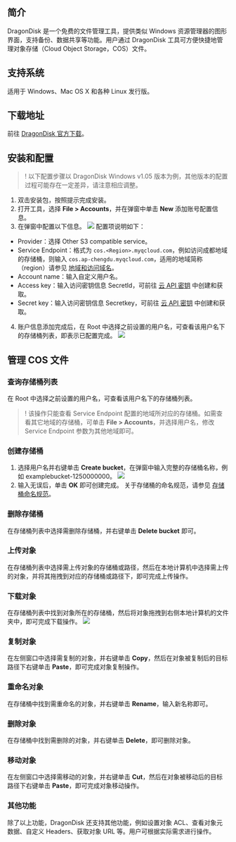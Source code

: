 ## 简介

DragonDisk 是一个免费的文件管理工具，提供类似 Windows 资源管理器的图形界面，支持备份、数据共享等功能。用户通过 DragonDisk 工具可方便快捷地管理对象存储（Cloud Object Storage，COS）文件。

## 支持系统

适用于 Windows、Mac OS X 和各种 Linux 发行版。

## 下载地址

前往 [DragonDisk 官方下载](http://download.dragondisk.com/download-s3-compatible-cloud-client.html)。


## 安装和配置

>! 以下配置步骤以 DragonDisk Windows v1.05 版本为例，其他版本的配置过程可能存在一定差异，请注意相应调整。
>

1. 双击安装包，按照提示完成安装。
2. 打开工具，选择 **File > Accounts**，并在弹窗中单击 **New** 添加账号配置信息。
3. 在弹窗中配置以下信息。
![](https://qcloudimg.tencent-cloud.cn/raw/a8d83b57beafd32f916e7d530dd46416.png)
配置项说明如下：
 -  Provider：选择 Other S3 compatible service。
 - Service Endpoint：格式为 `cos.<Region>.myqcloud.com`，例如访问成都地域的存储桶，则输入 `cos.ap-chengdu.myqcloud.com`，适用的地域简称（region）请参见 [地域和访问域名](https://intl.cloud.tencent.com/document/product/436/6224)。
 -  Account name：输入自定义用户名。
 - Access key：输入访问密钥信息 SecretId，可前往 [云 API 密钥](https://console.cloud.tencent.com/capi) 中创建和获取。
 - Secret key：输入访问密钥信息 Secretkey，可前往 [云 API 密钥](https://console.cloud.tencent.com/capi) 中创建和获取。
4. 账户信息添加完成后，在 Root 中选择之前设置的用户名，可查看该用户名下的存储桶列表，即表示已配置完成。
![](https://qcloudimg.tencent-cloud.cn/raw/aa2cf3f681233d692d58ddcc7f16a833.png)

## 管理 COS 文件

### 查询存储桶列表

在 Root 中选择之前设置的用户名，可查看该用户名下的存储桶列表。

>! 该操作只能查看 Service Endpoint 配置的地域所对应的存储桶。如需查看其它地域的存储桶，可单击 **File > Accounts**，并选择用户名，修改 Service Endpoint 参数为其他地域即可。
>



### 创建存储桶

1. 选择用户名并右键单击 **Create bucket**，在弹窗中输入完整的存储桶名称，例如 examplebucket-1250000000。
![](https://qcloudimg.tencent-cloud.cn/raw/46fd8b1296908a39b2949b7895dd1a60.png)
2. 输入无误后，单击 **OK** 即可创建完成。
关于存储桶的命名规范，请参见 [存储桶命名规范](https://intl.cloud.tencent.com/document/product/436/13312)。

### 删除存储桶

在存储桶列表中选择需删除存储桶，并右键单击 **Delete bucket** 即可。


### 上传对象

在存储桶列表中选择需上传对象的存储桶或路径，然后在本地计算机中选择需上传的对象，并将其拖拽到对应的存储桶或路径下，即可完成上传操作。


### 下载对象

在存储桶列表中找到对象所在的存储桶，然后将对象拖拽到右侧本地计算机的文件夹中，即可完成下载操作。
![](https://qcloudimg.tencent-cloud.cn/raw/45fcab5119da7ab87d958853e8b6100a.png)


### 复制对象

在左侧窗口中选择需复制的对象，并右键单击 **Copy**，然后在对象被复制后的目标路径下右键单击 **Paste**，即可完成对象复制操作。


### 重命名对象

在存储桶中找到需重命名的对象，并右键单击 **Rename**，输入新名称即可。


### 删除对象

在存储桶中找到需删除的对象，并右键单击 **Delete**，即可删除对象。

### 移动对象

在左侧窗口中选择需移动的对象，并右键单击 **Cut**，然后在对象被移动后的目标路径下右键单击 **Paste**，即可完成对象移动操作。


### 其他功能

除了以上功能，DragonDisk 还支持其他功能，例如设置对象 ACL、查看对象元数据、自定义 Headers、获取对象 URL 等。用户可根据实际需求进行操作。







